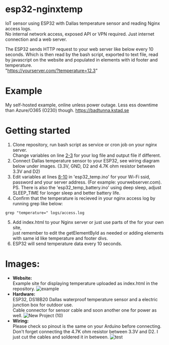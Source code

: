 # esp32-nginxtemp
IoT sensor using ESP32 with Dallas temperature sensor and reading Nginx access logs.  
No internal network access, exposed API or VPN required. Just internet connection and a web server.

The ESP32 sends HTTP request to your web server like below every 10 seconds. Which is then read by the bash script, exported to text file, read by javascript on the website and populated in elements with id footer and temperature.  
"https://yourserver.com/?temperature=12.3"

# Example
My self-hosted example, online unless power outage. Less ess downtime than Azure/O365 (O230) though.
https://badtunna.kstad.se

# Getting started
1. Clone repository, run bash script as service or cron job on your nginx server.  
Change variables on line [2-3](https://github.com/bostrum/esp32-nginxtemp/blob/994f1878b3333f46a34faba59b8e16189650c71c/nginx_temp.sh#L2-L3) for your log file and output file if different.
2. Connect Dallas temperature sensor to your ESP32, see wiring diagram below under images. (3.3V, GND, D2 and 4.7K ohm resistor between 3.3V and D2)
3. Edit variables at lines [8-10](https://github.com/bostrum/esp32-nginxtemp/blob/994f1878b3333f46a34faba59b8e16189650c71c/esp32_temp.ino#L8-L10) in 'esp32_temp.ino' for your Wi-Fi ssid, password and your server address. (For example: yourwebserver.com). PS. There is also the 'esp32_temp_battery.ino' using deep sleep, adjust SLEEP_TIME for longer sleep and better battery life.
4. Confirm that the temperature is recieved in your nginx access log by running grep like below:
````
grep "temperature=" logs/access.log
````
5. Add index.html to your Nginx server or just use parts of the <script></script> for your own site,  
just remember to edit the getElementById as needed or adding elements with same id like temperature and footer divs.
6. ESP32 will send temperature data every 10 seconds.

# Images:
- **Website:**  
Example site for displaying temperature uploaded as index.html in the repository.
![example](https://github.com/user-attachments/assets/2b0d75cf-b3ae-482d-8584-b52aef73b36a)
- **Hardware:**  
ESP32, DS18B20 Dallas waterproof temperature sensor and a electric junction box for outdoor use.  
Cable connector for sensor cable and soon another one for power as well.
![New Project (10)](https://github.com/user-attachments/assets/7070934d-0c15-4341-a849-02a82ba061e7)  
- **Wiring:**  
Please check so pinout is the same on your Arduino before connecting.
Don't forget connecting the 4.7K ohm resistor between 3.3V and D2. I just cut the cables and soldered it in between.
![test](https://github.com/user-attachments/assets/2d71e6e5-caaa-49bf-95a8-22ba4aa8fa5c)
